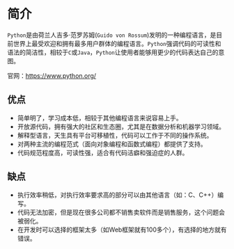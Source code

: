 # 简介
`Python`是由荷兰人吉多·范罗苏姆(`Guido von Rossum`)发明的一种编程语言，是目前世界上最受欢迎和拥有最多用户群体的编程语言。`Python`强调代码的可读性和语法的简洁性，相较于`C`或`Java`，`Python`让使用者能够用更少的代码表达自己的意图。

官网：https://www.python.org/

## 优点
- 简单明了，学习成本低，相较于其他编程语言来说容易上手。
- 开放源代码，拥有强大的社区和生态圈，尤其是在数据分析和机器学习领域。
- 解释型语言，天生具有平台可移植性，代码可以工作于不同的操作系统。
- 对两种主流的编程范式（面向对象编程和函数式编程）都提供了支持。
- 代码规范程度高，可读性强，适合有代码洁癖和强迫症的人群。

## 缺点
- 执行效率稍低，对执行效率要求高的部分可以由其他语言（如：C、C++）编写。
- 代码无法加密，但是现在很多公司都不销售卖软件而是销售服务，这个问题会被弱化。
- 在开发时可以选择的框架太多（如Web框架就有100多个），有选择的地方就有错误。